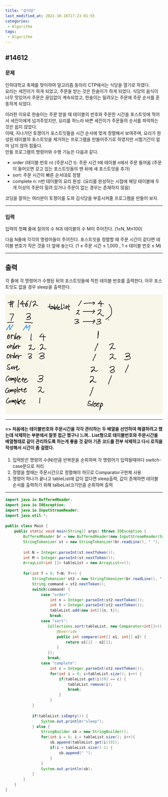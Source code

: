 ```yaml
---
title: "김식당"
last_modified_at: 2021-10-16T17:23-01:55
categories:
 - Algorithm
tags:
 - Algorithm
---
```


## #14612

### 문제

인하대학교 축제를 맞이하여 알고리즘 동아리 CTP에서는 식당을 열기로 하였다.   
요리는 세진이가 하게 되었고, 주문을 받는 것은 한솔이가 하게 되었다. 식당의 음식이 너무 맛있어서 주문은 끊임없이 계속되었고, 한솔이는 밀려오는 주문에 주문 순서를 혼동하게 되었다.  

이러한 이유로 한솔이는 주문 받을 때 테이블의 번호와 주문한 시간을 포스트잇에 적어서 세진이에게 넘겨주었지만, 요리를 하느라 바쁜 세진이가 주문들의 순서를 파악하는 것은 쉽지 않았다.  
이때, 지나가던 토쟁이가 포스트잇들을 시간 순서에 맞게 정렬해서 보여주며, 요리가 완성된 테이블의 포스트잇을 제거하는 프로그램을 만들어주기로 하였지만 시험기간이 얼마 남지 않아 힘들다.  
만들 프로그램의 명령어와 수행 기능은 다음과 같다.

- order (테이블 번호 n) (주문시간 t): 주문 시간 t에 테이블 n에서 주문 들어옴 (주문이 들어오면 갖고 있는 포스트잇들의 맨 뒤에 새 포스트잇을 추가)
- sort: 주문 시간이 빠른 순서대로 정렬
- complete n: n번 테이블의 요리 완성. (요리를 완성하는 시점에 해당 테이블에 두 개 이상의 주문이 밀려 있거나 주문이 없는 경우는 존재하지 않음)

코딩을 잘하는 여러분이 토쟁이를 도와 김식당을 부흥시켜줄 프로그램을 만들어 보자.

---

### 입력

입력의 첫째 줄에 질의의 수 N과 테이블의 수 M이 주어진다. (1≤N, M≤100)  

다음 N줄에 각각의 명령어들이 주어진다. 포스트잇을 정렬할 때 주문 시간이 같다면 테이블 번호가 작은 것을 더 앞에 놓는다. (1 ≤ 주문 시간 ≤ 1,000 , 1 ≤ 테이블 번호 ≤ M)

---

## 출력

각 줄에 각 명령어가 수행된 뒤의 포스트잇들에 적힌 테이블 번호를 출력한다. 아무 포스트잇도 없을 경우 sleep을 출력한다.

![14612](/assets/image/algo/14612.jpg)

---

#### => 처음에는 테이블번호와 주문시간을 각각 관리하는 두 배열을 선언하여 해결하려고 했는데 삭제하는 부분에서 잘못 접근 했구나 느껴.. List형으로 테이블번호와 주문시간을 배열형태로 같이 관리하도록 하는게 좋을 것 같아 기존 코드를 전부 삭제하고 다시 로직을 작성해서 시간이 좀 걸렸다.

1. 입력받은 명령의 수(N)만큼 반복문을 순회하며 각 명령어가 입력될때마다 switch-case문으로 처리
2. 정렬을 할때는 주문시간으로 정렬해야 하므로 Comparator구현체 사용
3. 명령어 하나가 끝나고 tableList에 값이 없다면 sleep출력, 값이 존재하면 테이블 순서를 출력하기 위해 talbeList크기만큼 순회하며 출력

---

```java
import java.io.BufferedReader;
import java.io.IOException;
import java.io.InputStreamReader;
import java.util.*;

public class Main {
    public static void main(String[] args) throws IOException {
        BufferedReader br = new BufferedReader(new InputStreamReader(System.in));
        StringTokenizer st = new StringTokenizer(br.readLine(), " ");

        int N = Integer.parseInt(st.nextToken());
        int M = Integer.parseInt(st.nextToken());
        ArrayList<int []> tableList = new ArrayList<>();

        for(int T = 0; T<N; T++) {
            StringTokenizer st2 = new StringTokenizer(br.readLine(), " ");
            String command = st2.nextToken();
            switch(command) {
                case "order":
                    int n = Integer.parseInt(st2.nextToken());
                    int t = Integer.parseInt(st2.nextToken());
                    tableList.add(new int[]{n, t});
                    break;
                case "sort":
                   Collections.sort(tableList, new Comparator<int[]>() {
                       @Override
                       public int compare(int[] o1, int[] o2) {
                           return o1[1] - o2[1];
                       }
                   });
                   break;
                case "complete":
                    int c = Integer.parseInt(st2.nextToken());
                    for(int i = 0; i<tableList.size(); i++) {
                        if(tableList.get(i)[0] == c) {
                            tableList.remove(i);
                            break;
                        }
                    }
            }

            if(tableList.isEmpty()) {
                System.out.println("sleep");
            } else {
                StringBuilder sb = new StringBuilder();
                for(int i = 0; i < tableList.size(); i++){
                    sb.append(tableList.get(i)[0]);
                    if(i < tableList.size()-1) {
                        sb.append(" ");
                    }
                }
                System.out.println(sb);
            }
        }
    }
}

```
